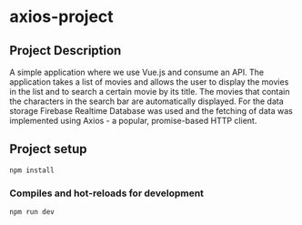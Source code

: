 # axios-project

## Project Description
A simple application where we use Vue.js and consume an API. The application takes a list of movies and allows the user to display the movies in the list and to search a certain movie by its title. The movies that contain the characters in the search bar are automatically displayed. For the data storage Firebase Realtime Database was used and the fetching of data was implemented using Axios - a popular, promise-based HTTP client.

## Project setup
```
npm install
```

### Compiles and hot-reloads for development
```
npm run dev
```
